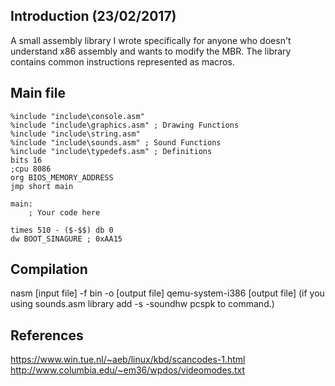 ## Introduction (23/02/2017)
A small assembly library I wrote specifically for anyone who doesn't understand x86 assembly and wants to modify the MBR. The library contains common instructions represented as macros.
## Main file
```assembly
%include "include\console.asm"
%include "include\graphics.asm" ; Drawing Functions
%include "include\string.asm"
%include "include\sounds.asm" ; Sound Functions
%include "include\typedefs.asm" ; Definitions
bits 16
;cpu 8086
org BIOS_MEMORY_ADDRESS
jmp short main

main:
	; Your code here

times 510 - ($-$$) db 0
dw BOOT_SINAGURE ; 0xAA15
```

## Compilation
nasm [input file] -f bin -o [output file]
qemu-system-i386 [output file] (if you using sounds.asm library add -s -soundhw pcspk to command.)

## References
https://www.win.tue.nl/~aeb/linux/kbd/scancodes-1.html
http://www.columbia.edu/~em36/wpdos/videomodes.txt

